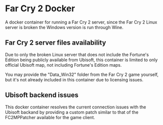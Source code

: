 # Far Cry 2 Docker
A docker container for running a Far Cry 2 server, since the Far Cry 2 Linux server is broken the Windows version is run through Wine.

## Far Cry 2 server files availability
Due to only the broken Linux server that does not include the Fortune's Edition being publicly available from Ubisoft, this container is limited to only official Ubisoft map, not including Fortune's Edition maps.

You may provide the "Data_Win32" folder from the Far Cry 2 game yourself, but it's not already included in this container due to licensing issues.

## Ubisoft backend issues
This docker container resolves the current connection issues with the Ubisoft backand by providing a custom patch similar to that of the FC2MPPatcher available for the game client.

